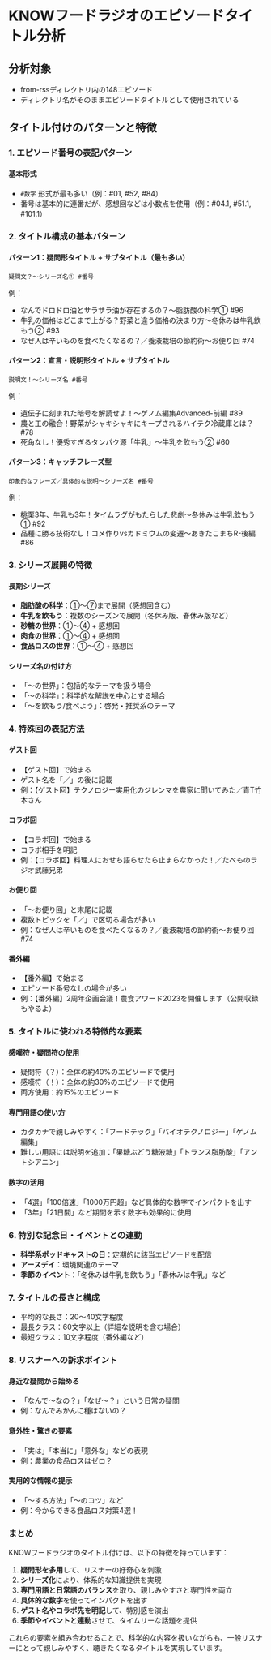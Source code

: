 # KNOWフードラジオのエピソードタイトル分析

## 分析対象
- from-rssディレクトリ内の148エピソード
- ディレクトリ名がそのままエピソードタイトルとして使用されている

## タイトル付けのパターンと特徴

### 1. エピソード番号の表記パターン

#### 基本形式
- `#数字` 形式が最も多い（例：#01, #52, #84）
- 番号は基本的に連番だが、感想回などは小数点を使用（例：#04.1, #51.1, #101.1）

### 2. タイトル構成の基本パターン

#### パターン1：疑問形タイトル + サブタイトル（最も多い）
```
疑問文？〜シリーズ名① #番号
```
例：
- なんでドロドロ油とサラサラ油が存在するの？〜脂肪酸の科学① #96
- 牛乳の価格はどこまで上がる？野菜と違う価格の決まり方〜冬休みは牛乳飲もう② #93
- なぜ人は辛いものを食べたくなるの？／養液栽培の節約術〜お便り回 #74

#### パターン2：宣言・説明形タイトル + サブタイトル
```
説明文！〜シリーズ名 #番号
```
例：
- 遺伝子に刻まれた暗号を解読せよ！〜ゲノム編集Advanced-前編 #89
- 農と工の融合！野菜がシャキシャキにキープされるハイテク冷蔵庫とは？ #78
- 死角なし！優秀すぎるタンパク源「牛乳」〜牛乳を飲もう② #60

#### パターン3：キャッチフレーズ型
```
印象的なフレーズ／具体的な説明〜シリーズ名 #番号
```
例：
- 桃栗3年、牛乳も3年！タイムラグがもたらした悲劇〜冬休みは牛乳飲もう① #92
- 品種に勝る技術なし！コメ作りvsカドミウムの変遷〜あきたこまちR-後編 #86

### 3. シリーズ展開の特徴

#### 長期シリーズ
- **脂肪酸の科学**：①〜⑦まで展開（感想回含む）
- **牛乳を飲もう**：複数のシーズンで展開（冬休み版、春休み版など）
- **砂糖の世界**：①〜④ + 感想回
- **肉食の世界**：①〜④ + 感想回
- **食品ロスの世界**：①〜④ + 感想回

#### シリーズ名の付け方
- 「〜の世界」：包括的なテーマを扱う場合
- 「〜の科学」：科学的な解説を中心とする場合
- 「〜を飲もう/食べよう」：啓発・推奨系のテーマ

### 4. 特殊回の表記方法

#### ゲスト回
- 【ゲスト回】で始まる
- ゲスト名を「／」の後に記載
- 例：【ゲスト回】テクノロジー実用化のジレンマを農家に聞いてみた／青T竹本さん

#### コラボ回
- 【コラボ回】で始まる
- コラボ相手を明記
- 例：【コラボ回】料理人におせち語らせたら止まらなかった！／たべものラジオ武藤兄弟

#### お便り回
- 「〜お便り回」と末尾に記載
- 複数トピックを「／」で区切る場合が多い
- 例：なぜ人は辛いものを食べたくなるの？／養液栽培の節約術〜お便り回 #74

#### 番外編
- 【番外編】で始まる
- エピソード番号なしの場合が多い
- 例：【番外編】2周年企画会議！農食アワード2023を開催します（公開収録もやるよ）

### 5. タイトルに使われる特徴的な要素

#### 感嘆符・疑問符の使用
- 疑問符（？）：全体の約40%のエピソードで使用
- 感嘆符（！）：全体の約30%のエピソードで使用
- 両方使用：約15%のエピソード

#### 専門用語の使い方
- カタカナで親しみやすく：「フードテック」「バイオテクノロジー」「ゲノム編集」
- 難しい用語には説明を追加：「果糖ぶどう糖液糖」「トランス脂肪酸」「アントシアニン」

#### 数字の活用
- 「4選」「100倍速」「1000万円超」など具体的な数字でインパクトを出す
- 「3年」「21日間」など期間を示す数字も効果的に使用

### 6. 特別な記念日・イベントとの連動

- **科学系ポッドキャストの日**：定期的に該当エピソードを配信
- **アースデイ**：環境関連のテーマ
- **季節のイベント**：「冬休みは牛乳を飲もう」「春休みは牛乳」など

### 7. タイトルの長さと構成

- 平均的な長さ：20〜40文字程度
- 最長クラス：60文字以上（詳細な説明を含む場合）
- 最短クラス：10文字程度（番外編など）

### 8. リスナーへの訴求ポイント

#### 身近な疑問から始める
- 「なんで〜なの？」「なぜ〜？」という日常の疑問
- 例：なんでみかんに種はないの？

#### 意外性・驚きの要素
- 「実は」「本当に」「意外な」などの表現
- 例：農業の食品ロスはゼロ？

#### 実用的な情報の提示
- 「〜する方法」「〜のコツ」など
- 例：今からできる食品ロス対策4選！

### まとめ

KNOWフードラジオのタイトル付けは、以下の特徴を持っています：

1. **疑問形を多用**して、リスナーの好奇心を刺激
2. **シリーズ化**により、体系的な知識提供を実現
3. **専門用語と日常語のバランス**を取り、親しみやすさと専門性を両立
4. **具体的な数字**を使ってインパクトを出す
5. **ゲスト名やコラボ先を明記**して、特別感を演出
6. **季節やイベントと連動**させて、タイムリーな話題を提供

これらの要素を組み合わせることで、科学的な内容を扱いながらも、一般リスナーにとって親しみやすく、聴きたくなるタイトルを実現しています。